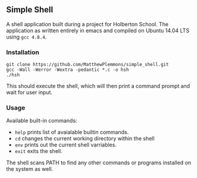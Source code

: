 ## Simple Shell

A shell application built during a project for Holberton School.  The application as written entirely in emacs and compiled on Ubuntu 14.04 LTS using `gcc 4.8.4`.

### Installation
```
git clone https://github.com/MatthewPlemmons/simple_shell.git
gcc -Wall -Werror -Wextra -pedantic *.c -o hsh
./hsh
```
This should execute the shell, which will then print a command prompt and wait for user input.

### Usage
Available built-in commands:
- `help` prints list of avaialable builtin commands. 
- `cd` changes the current working directory within the shell
- `env` prints out the current shell varriables.
- `exit` exits the shell.

The shell scans PATH to find any other commands or programs installed on the system as well.
